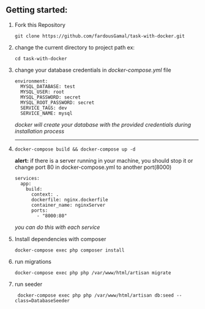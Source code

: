 ## Getting started:
1. Fork this Repository

    ``` git clone https://github.com/fardousGamal/task-with-docker.git ```
1. change the current directory to project path ex:

      ``` cd task-with-docker ```
2. change your database credentials in *docker-compose.yml* file

    ```
    environment:
      MYSQL_DATABASE: test
      MYSQL_USER: root
      MYSQL_PASSWORD: secret
      MYSQL_ROOT_PASSWORD: secret
      SERVICE_TAGS: dev
      SERVICE_NAME: mysql

    ```
    *docker will create your database with the provided credentials during installation process*
    ***

3. ``` docker-compose build && docker-compose up -d ```

    **alert:** </span> if there is a server running in your machine, you should stop it or change port 80 in docker-compose.yml to another port(8000)
    ```
    services:
      app:
        build:
          context: .
          dockerfile: nginx.dockerfile
          container_name: nginxServer
          ports:
            - "8000:80"
    ```
    *you can do this with each service*

1. Install dependencies with composer

      ```docker-compose exec php composer install ```
2. run migrations

     ``` docker-compose exec php php /var/www/html/artisan migrate ```
3. run seeder

     ``` docker-compose exec php php /var/www/html/artisan db:seed --class=DatabaseSeeder```

